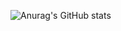 ![Anurag's GitHub stats](https://github-readme-stats.vercel.app/api?username=Edah115&show_icons=true&theme=tokyonight)

